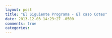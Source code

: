 ```yaml
---
layout: post
title: "El Siguiente Programa - El caso Cotes"
date: 2013-12-03 14:23:27 -0500
comments: true
categories: 
---
```

